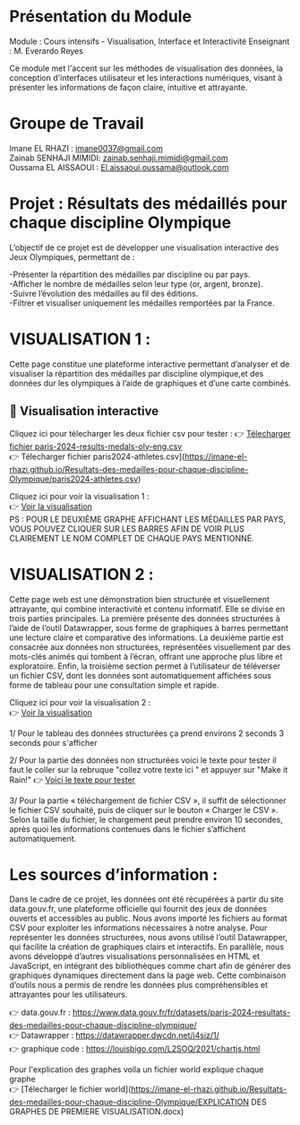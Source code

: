 # Présentation du Module
Module : Cours intensifs - Visualisation, Interface et Interactivité
Enseignant : M. Everardo Reyes

Ce module met l'accent sur les méthodes de visualisation des données, la conception d'interfaces utilisateur et les interactions numériques, visant à présenter les informations de façon claire, intuitive et attrayante.

# Groupe de Travail

Imane EL RHAZI : imane0037@gmail.com      
Zainab SENHAJI MIMIDI: zainab.senhaji.mimidi@gmail.com      
Oussama EL AISSAOUI : El.aissaoui.oussama@outlook.com


# Projet : Résultats des médaillés pour chaque discipline Olympique
L’objectif de ce projet est de développer une visualisation interactive des Jeux Olympiques, permettant de :

-Présenter la répartition des médailles par discipline ou par pays.   
-Afficher le nombre de médailles selon leur type (or, argent, bronze).            
-Suivre l’évolution des médailles au fil des éditions.                     
-Filtrer et visualiser uniquement les médailles remportées par la France. 

# VISUALISATION 1 :
Cette page constitue une plateforme interactive permettant d’analyser et de visualiser la répartition des médailles par discipline olympique,et des données dur les olympiques à l’aide de graphiques et d’une carte combinés.
## 🔗 Visualisation interactive

Cliquez ici pour télecharger les deux fichier csv pour tester : 
👉 [Télecharger fichier paris-2024-results-medals-oly-eng.csv ](https://imane-el-rhazi.github.io/Resultats-des-medailles-pour-chaque-discipline-Olympique/paris-2024-results-medals-oly-eng.csv)                
👉 Télecharger fichier paris2024-athletes.csv](https://imane-el-rhazi.github.io/Resultats-des-medailles-pour-chaque-discipline-Olympique/paris2024-athletes.csv)

Cliquez ici pour voir la visualisation 1 :  
👉 [Voir la visualisation](https://imane-el-rhazi.github.io/Resultats-des-medailles-pour-chaque-discipline-Olympique/Visualisation1.html)              
     PS : POUR LE DEUXIÈME GRAPHE AFFICHANT LES MÉDAILLES PAR PAYS, VOUS POUVEZ CLIQUER SUR LES BARRES AFIN DE VOIR PLUS CLAIREMENT LE NOM COMPLET DE CHAQUE PAYS MENTIONNÉ.


# VISUALISATION 2 :
Cette page web est une démonstration bien structurée et visuellement attrayante, qui combine interactivité et contenu informatif. Elle se divise en trois parties principales. La première présente des données structurées à l’aide de l’outil Datawrapper, sous forme de graphiques à barres permettant une lecture claire et comparative des informations. La deuxième partie est consacrée aux données non structurées, représentées visuellement par des mots-clés animés qui tombent à l’écran, offrant une approche plus libre et exploratoire. Enfin, la troisième section permet à l’utilisateur de téléverser un fichier CSV, dont les données sont automatiquement affichées sous forme de tableau pour une consultation simple et rapide.       

Cliquez ici pour voir la visualisation 2 :  
👉 [Voir la visualisation](https://imane-el-rhazi.github.io/Resultats-des-medailles-pour-chaque-discipline-Olympique/Visualisation2.html)


1/ Pour le tableau des données structurées ça prend environs 2 seconds 3 seconds pour s'afficher        

2/ Pour la partie des données non structurées  voici le texte pour tester il faut le coller sur la rebruque "collez votre texte ici " et appuyer sur "Make it Rain!"
    👉 [Voici le texte pour tester](https://imane-el-rhazi.github.io/Resultats-des-medailles-pour-chaque-discipline-Olympique/nonStructuré.txt) 
    
3/ Pour la partie « téléchargement de fichier CSV », il suffit de sélectionner le fichier CSV souhaité, puis de cliquer sur le bouton « Charger le CSV ». Selon la taille du fichier, le chargement peut prendre environ 10 secondes, après quoi les informations contenues dans le fichier s’affichent automatiquement.

# Les sources d’information :

Dans le cadre de ce projet, les données ont été récupérées à partir du site data.gouv.fr, une plateforme officielle qui fournit des jeux de données ouverts et accessibles au public. Nous avons importé les fichiers au format CSV pour exploiter les informations nécessaires à notre analyse. Pour représenter les données structurées, nous avons utilisé l’outil Datawrapper, qui facilite la création de graphiques clairs et interactifs. En parallèle, nous avons développé d’autres visualisations personnalisées en HTML et JavaScript, en intégrant des bibliothèques comme chart afin de générer des graphiques dynamiques directement dans la page web. Cette combinaison d’outils nous a permis de rendre les données plus compréhensibles et attrayantes pour les utilisateurs.

👉  data.gouv.fr : https://www.data.gouv.fr/fr/datasets/paris-2024-resultats-des-medailles-pour-chaque-discipline-olympique/                               
👉 Datawrapper :  https://datawrapper.dwcdn.net/i4siz/1/                                    
👉 graphique code : https://louisbigo.com/L2SOQ/2021/chartjs.html

Pour l'explication des graphes voila un fichier world explique chaque graphe                         
👉 [Télecharger le fichier world](https://imane-el-rhazi.github.io/Resultats-des-medailles-pour-chaque-discipline-Olympique/EXPLICATION DES GRAPHES DE PREMIERE VISUALISATION.docx)








